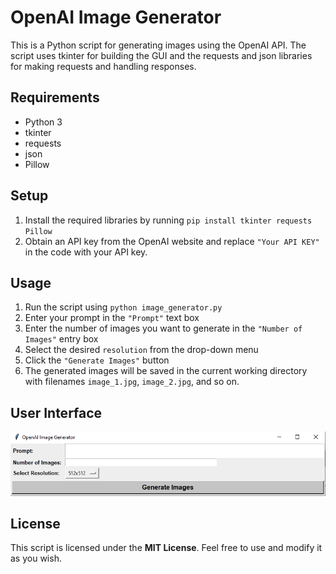# OpenAI Image Generator

This is a Python script for generating images using the OpenAI API. The script uses tkinter for building the GUI and the requests and json libraries for making requests and handling responses.

## Requirements

- Python 3
- tkinter
- requests
- json
- Pillow

## Setup

1. Install the required libraries by running `pip install tkinter requests Pillow`
2. Obtain an API key from the OpenAI website and replace `"Your API KEY"` in the code with your API key.

## Usage

1. Run the script using `python image_generator.py`
2. Enter your prompt in the `"Prompt"` text box
3. Enter the number of images you want to generate in the `"Number of Images"` entry box
4. Select the desired `resolution` from the drop-down menu
5. Click the `"Generate Images"` button
6. The generated images will be saved in the current working directory with filenames `image_1.jpg`, `image_2.jpg`, and so on.

## User Interface

![Image of User Interface](UI.PNG)

## License

This script is licensed under the **MIT License**. Feel free to use and modify it as you wish.
